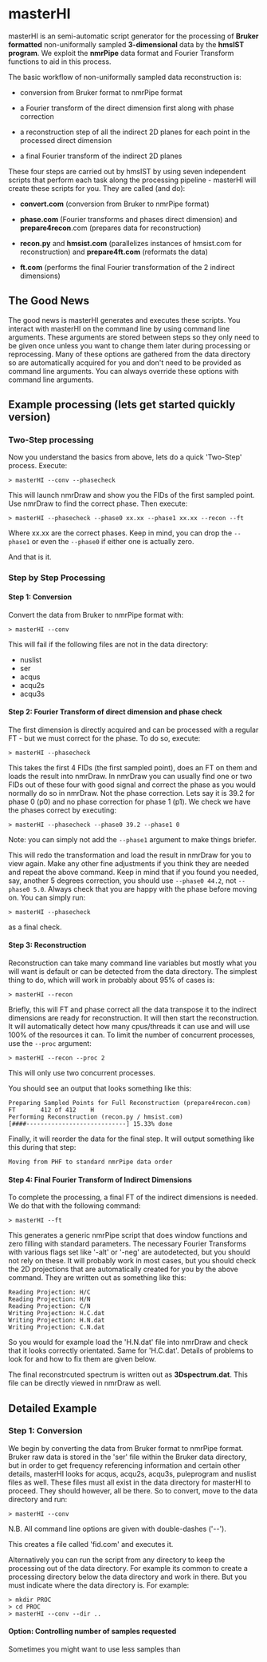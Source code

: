 # masterHI

masterHI is an semi-automatic script generator for the processing of **Bruker formatted** non-uniformally sampled **3-dimensional** data by the **hmsIST program**. We exploit the **nmrPipe** data format and Fourier Transform functions to aid in this process.

The basic workflow of non-uniformally sampled data reconstruction is:

* conversion from Bruker format to nmrPipe format

* a Fourier transform of the direct dimension first along with phase correction

* a reconstruction step of all the indirect 2D planes for each point in the processed direct dimension

* a final Fourier transform of the indirect 2D planes

These four steps are carried out by hmsIST by using seven independent scripts that perform each task along the processing pipeline - masterHI will create these scripts for you. They are called (and do):

* **convert.com** (conversion from Bruker to nmrPipe format)

* **phase.com** (Fourier transforms and phases direct dimension) and **prepare4recon**.com (prepares data for reconstruction)

* **recon.py** and **hmsist.com** (parallelizes instances of hmsist.com for reconstruction) and **prepare4ft.com** (reformats the data)

* **ft.com** (performs the final Fourier transformation of the 2 indirect dimensions)


## The Good News

The good news is masterHI generates and executes these scripts. You interact with masterHI on the command line by using command line arguments. These arguments are stored between steps so they only need to be given once unless you want to change them later during processing or reprocessing. Many of these options are gathered from the data directory so are automatically acquired for you and don't need to be provided as command line arguments. You can always override these options with command line arguments.

## Example processing (lets get started quickly version)

### Two-Step processing

Now you understand the basics from above, lets do a quick 'Two-Step' process. Execute:

```
> masterHI --conv --phasecheck
```

This will launch nmrDraw and show you the FIDs of the first sampled point. Use nmrDraw to find the correct phase. Then execute:

```
> masterHI --phasecheck --phase0 xx.xx --phase1 xx.xx --recon --ft
```

Where xx.xx are the correct phases. Keep in mind, you can drop the `--phase1` or even the `--phase0` if either one is actually zero. 

And that is it.

### Step by Step Processing

#### Step 1: Conversion

Convert the data from Bruker to nmrPipe format with:

```
> masterHI --conv
```

This will fail if the following files are not in the data directory:

* nuslist
* ser
* acqus
* acqu2s
* acqu3s


#### Step 2: Fourier Transform of direct dimension and phase check

The first dimension is directly acquired and can be processed with a regular FT - but we must correct for the phase. To do so, execute:

```
> masterHI --phasecheck
```

This takes the first 4 FIDs (the first sampled point), does an FT on them and loads the result into nmrDraw. In nmrDraw you can usually find one or two FIDs out of these four with good signal and correct the phase as you would normally do so in nmrDraw. Not the phase correction. Lets say it is 39.2 for phase 0 (p0) and no phase correction for phase 1 (p1). We check we have the phases correct by executing:

```
> masterHI --phasecheck --phase0 39.2 --phase1 0
```

Note: you can simply not add the `--phase1` argument to make things briefer.

This will redo the transformation and load the result in nmrDraw for you to view again. Make any other fine adjustments if you think they are needed and repeat the above command. Keep in mind that if you found you needed, say, another 5 degrees correction, you should use `--phase0 44.2`, not `--phase0 5.0`. Always check that you are happy with the phase before moving on. You can simply run:

```
> masterHI --phasecheck
```

as a final check.

#### Step 3: Reconstruction

Reconstruction can take many command line variables but mostly what you will want is default or can be detected from the data directory. The simplest thing to do, which will work in probably about 95% of cases is:

```
> masterHI --recon
```

Briefly, this will FT and phase correct all the data transpose it to the indirect dimensions are ready for reconstruction. It will then start the reconstruction. It will automatically detect how many cpus/threads it can use and will use 100% of the resources it can. To limit the number of concurrent processes, use the `--proc` argument:

```
> masterHI --recon --proc 2
```
This will only use two concurrent processes.

You should see an output that looks something like this:

```
Preparing Sampled Points for Full Reconstruction (prepare4recon.com)
FT       412 of 412    H     
Performing Reconstruction (recon.py / hmsist.com)
[####----------------------------] 15.33% done
```

Finally, it will reorder the data for the final step. It will output something like this during that step:

```
Moving from PHF to standard nmrPipe data order
```

#### Step 4: Final Fourier Transform of Indirect Dimensions

To complete the processing, a final FT of the indirect dimensions is needed. We do that with the following command:

```
> masterHI --ft
```

This generates a generic nmrPipe script that does window functions and zero filling with standard parameters. The necessary Fourier Transforms with various flags set like '-alt' or '-neg' are autodetected, but you should not rely on these. It will probably work in most cases, but you should check the 2D projections that are automatically created for you by the above command. They are written out as something like this:

```
Reading Projection: H/C
Reading Projection: H/N
Reading Projection: C/N
Writing Projection: H.C.dat
Writing Projection: H.N.dat
Writing Projection: C.N.dat
```

So you would for example load the 'H.N.dat' file into nmrDraw and check that it looks correctly orientated. Same for 'H.C.dat'. Details of problems to look for and how to fix them are given below.

The final reconstrcuted spectrum is written out as **3Dspectrum.dat**. This file can be directly viewed in nmrDraw as well.



## Detailed Example
### Step 1: Conversion

We begin by converting the data from Bruker format to nmrPipe format. Bruker raw data is stored in the 'ser' file within the Bruker data directory, but in order to get frequency referencing information and certain other details, masterHI looks for acqus, acqu2s, acqu3s, puleprogram and nuslist files as well. These files must all exist in the data directory for masterHI to proceed. They should however, all be there. So to convert, move to the data directory and run:

```
> masterHI --conv
```

N.B. All command line options are given with double-dashes ('--').

This creates a file called 'fid.com' and executes it.

Alternatively you can run the script from any directory to keep the processing out of the data directory. For example its common to create a processing directory below the data directory and work in there. But you must indicate where the data directory is. For example:

```
> mkdir PROC
> cd PROC
> masterHI --conv --dir ..
```
#### Option: Controlling number of samples requested

Sometimes you might want to use less samples than
